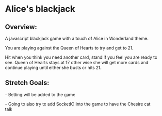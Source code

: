 # Alice's blackjack
<h2>Overview:</h2>
<p>A javascript blackjack game with a touch of Alice in Wonderland theme.

<p>You are playing against the Queen of Hearts to try and get to 21.

Hit when you think you need another card, stand if you feel you are ready to see. Queen of Hearts stays at 17 other wise she will get more cards and continue playing until either she busts or hits 21.


<h2>Stretch Goals:</h2>

<p> - Betting will be added to the game </p>
<p> - Going to also try to add SocketIO into the game to have the Chesire cat talk </p>
